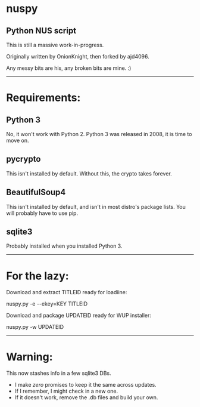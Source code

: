 # nuspy
## Python NUS script

This is still a massive work-in-progress.

Originally written by OnionKnight, then forked by ajd4096.

Any messy bits are his, any broken bits are mine. :)

-----

# Requirements:
## Python 3
No, it won't work with Python 2.
Python 3 was released in 2008, it is time to move on.

## pycrypto
This isn't installed by default.
Without this, the crypto takes forever.

## BeautifulSoup4
This isn't installed by default, and isn't in most distro's package lists.
You will probably have to use pip.

## sqlite3
Probably installed when you installed Python 3.

-----

# For the lazy:

Download and extract TITLEID ready for loadiine:

nuspy.py -e --ekey=KEY TITLEID

Download and package UPDATEID ready for WUP installer:

nuspy.py -w UPDATEID

-----
# Warning:

This now stashes info in a few sqlite3 DBs.
* I make *zero* promises to keep it the same across updates.
* If I remember, I might check in a new one.
* If it doesn't work, remove the .db files and build your own.

